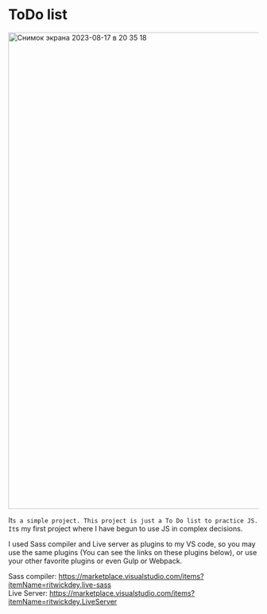 # ToDo list
<img width="960" alt="Снимок экрана 2023-08-17 в 20 35 18" src="https://github.com/HamaHs/ToDo/assets/45846647/deed217d-f4f9-4733-8a6c-179ab838e2bc">


It`s a simple project. This project is just a To Do list to practice JS. 
It`s my first project where I have begun to use JS in complex decisions.

I used Sass compiler and Live server as plugins to my VS code, so you may use the same plugins (You can see the links on these plugins below), or use your other favorite plugins or even Gulp or Webpack.

Sass compiler: https://marketplace.visualstudio.com/items?itemName=ritwickdey.live-sass</br>
Live Server: https://marketplace.visualstudio.com/items?itemName=ritwickdey.LiveServer</br>
